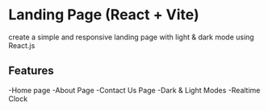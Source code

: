 # Landing Page (React + Vite)

create a simple and responsive landing page with light & dark mode using React.js

## Features
-Home page
-About Page
-Contact Us Page
-Dark & Light Modes
-Realtime Clock
